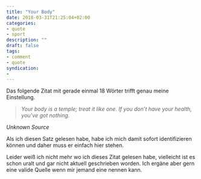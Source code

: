 ```yaml
---
title: "Your Body"
date: 2018-03-31T21:25:04+02:00
categories:
- quote
- sport
description: ""
draft: false
tags:
- comment
- quote
syndication:
-
---
```


Das folgende Zitat mit gerade einmal 18 Wörter trifft genau meine Einstellung.

> _Your body is a temple; treat it like one. If you don’t have your health, you’ve got nothing._

_Unknown Source_

Als ich diesen Satz gelesen habe, habe ich mich damit sofort identifizieren können und daher muss er einfach hier stehen.

Leider weiß ich nicht mehr wo ich dieses Zitat gelesen habe, vielleicht ist es schon uralt und gar nicht aktuell geschrieben worden. Ich ergäne aber gern eine valide Quelle wenn mir jemand eine nennen kann. 

<!--more-->

